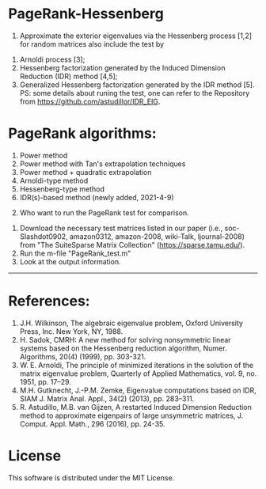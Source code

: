 # PageRank-Hessenberg
1. Approximate the exterior eigenvalues via the Hessenberg process [1,2] for random matrices
also include the test by
1) Arnoldi process [3];
2) Hessenberg factorization generated by the Induced Dimension Reduction (IDR) method [4,5];
3) Generalized Hessenberg factorization generated by the IDR method [5].
PS: some details about runing the test, one can refer to the Repository from https://github.com/astudillor/IDR_EIG.

# PageRank algorithms:
1) Power method
2) Power method with Tan's extrapolation techniques
3) Power method + quadratic extrapolation
4) Arnoldi-type method
5) Hessenberg-type method
6) IDR(s)-based method (newly added, 2021-4-9)

2. Who want to run the PageRank test for comparison.
1) Download the necessary test matrices listed in our paper (i.e.,
soc-Slashdot0902,
amazon0312,
amazon-2008,
wiki-Talk,
ljournal-2008) from "The SuiteSparse Matrix Collection" (https://sparse.tamu.edu/).
2) Run the m-file "PageRank_test.m"
3) Look at the output information.

----------------------------------------------------------------------------------
# References:
1. J.H. Wilkinson, The algebraic eigenvalue problem, Oxford University Press, Inc. New York, NY, 1988.
2. H. Sadok, CMRH: A new method for solving nonsymmetric linear systems based on the Hessenberg reduction 
algorithm, Numer. Algorithms, 20(4) (1999), pp. 303-321.
3. W. E. Arnoldi, The principle of minimized iterations in the solution of the matrix eigenvalue 
problem, Quarterly of Applied Mathematics, vol. 9, no. 1951, pp. 17–29.
4. M.H. Gutknecht, J.-P.M. Zemke, Eigenvalue computations based on IDR, SIAM J. Matrix Anal. Appl., 
34(2) (2013), pp. 283–311.
5. R. Astudillo, M.B. van Gijzen, A restarted Induced Dimension Reduction method to approximate 
eigenpairs of large unsymmetric matrices, J. Comput. Appl. Math., 296 (2016), pp. 24-35.

# License
This software is distributed under the MIT License.
